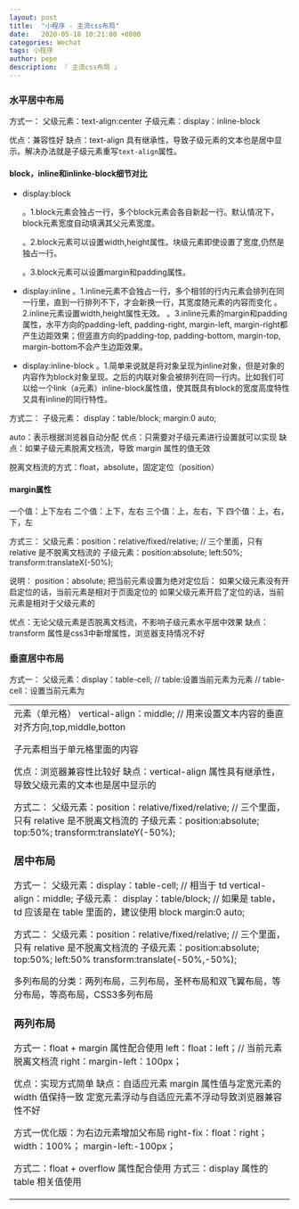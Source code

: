 ```yaml
---
layout: post
title:  "小程序 - 主流css布局"
date:   2020-05-18 10:21:00 +0800
categories: Wechat
tags: 小程序
author: pepe
description: 『 主流css布局 』
---
```


### 水平居中布局
方式一：
父级元素：text-align:center
子级元素：display：inline-block

优点：兼容性好
缺点：text-align 具有继承性，导致子级元素的文本也是居中显示。解决办法就是子级元素重写`text-align`属性。

#### **block，inline和inlinke-block细节对比**

* display:block
	
	。1.block元素会独占一行，多个block元素会各自新起一行。默认情况下，block元素宽度自动填满其父元素宽度。

	。2.block元素可以设置width,height属性。块级元素即使设置了宽度,仍然是独占一行。

	。3.block元素可以设置margin和padding属性。

* display:inline
	。1.inline元素不会独占一行，多个相邻的行内元素会排列在同一行里，直到一行排列不下，才会新换一行，其宽度随元素的内容而变化
	。2.inline元素设置width,height属性无效。
	。3.inline元素的margin和padding属性，水平方向的padding-left, padding-right, margin-left, margin-right都产生边距效果；但竖直方向的padding-top, padding-bottom, margin-top, margin-bottom不会产生边距效果。

* display:inline-block
	。1.简单来说就是将对象呈现为inline对象，但是对象的内容作为block对象呈现。之后的内联对象会被排列在同一行内。比如我们可以给一个link（a元素）inline-block属性值，使其既具有block的宽度高度特性又具有inline的同行特性。

方式二：
子级元素：	display：table/block;
			margin:0 auto;

auto：表示根据浏览器自动分配
优点：只需要对子级元素进行设置就可以实现
缺点：如果子级元素脱离文档流，导致 margin 属性的值无效

脱离文档流的方式：float，absolute，固定定位（position）
			
#### **margin属性**
一个值：上下左右
二个值：上下，左右
三个值：上，左右，下
四个值：上，右，下，左

方式三：
父级元素：position：relative/fixed/relative; // 三个里面，只有 relative 是不脱离文档流的
子级元素：position:absolute;
			left:50%;
			transform:translateX(-50%);

说明：
position：absolute;
把当前元素设置为绝对定位后：
	如果父级元素没有开启定位的话，当前元素是相对于页面定位的
	如果父级元素开启了定位的话，当前元素是相对于父级元素的

优点：无论父级元素是否脱离文档流，不影响子级元素水平居中效果
缺点：transform 属性是css3中新增属性，浏览器支持情况不好


### 垂直居中布局

方式一：
父级元素：display：table-cell; 	// table:设置当前元素为<table>元素 
								// table-cell：设置当前元素为<td>元素（单元格）
			vertical-align：middle; // 用来设置文本内容的垂直对齐方向,top,middle,botton
			
子元素相当于单元格里面的内容

优点：浏览器兼容性比较好
缺点：vertical-align 属性具有继承性，导致父级元素的文本也是居中显示的

方式二：
父级元素：position：relative/fixed/relative; // 三个里面，只有 relative 是不脱离文档流的
子级元素：position:absolute;
			top:50%;
			transform:translateY(-50%);

### 居中布局
方式一：
父级元素：display：table-cell; 	// 相当于 td
			vertical-align：middle;
子级元素：	display：table/block;  // 如果是 table，td 应该是在 table 里面的，建议使用 block
			margin:0 auto;
			
方式二：
父级元素：position：relative/fixed/relative; // 三个里面，只有 relative 是不脱离文档流的
子级元素：position:absolute;
			top:50%;
			left:50%
			transform:translate(-50%,-50%);
	
多列布局的分类：两列布局，三列布局，圣杯布局和双飞翼布局，等分布局，等高布局，CSS3多列布局	
### 两列布局
方式一：float + margin 属性配合使用
left：float：left；// 当前元素脱离文档流
right：margin-left：100px；

优点：实现方式简单
缺点：自适应元素 margin 属性值与定宽元素的 width 值保持一致
		定宽元素浮动与自适应元素不浮动导致浏览器兼容性不好
		
方式一优化版：为右边元素增加父布局
right-fix：float：right；
			width：100%；
			margin-left:-100px；
		


方式二：float + overflow 属性配合使用
方式三：display 属性的 table 相关值使用






























